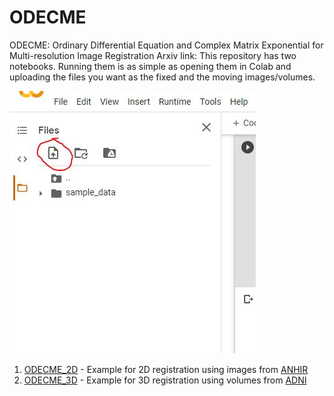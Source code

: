 # ODECME
ODECME: Ordinary Differential Equation and Complex Matrix Exponential  for Multi-resolution Image Registration
Arxiv link: 
This repository has two notebooks. Running them is as simple as opening them in Colab and uploading the files you want as the fixed and the moving images/volumes.

![Upload images to colab instance](https://github.com/abnan/ODECME/blob/master/Data/drive.JPG)

1. [ODECME_2D](https://github.com/abnan/ODECME/blob/master/ODECME_2D.ipynb) - Example for 2D registration using images from [ANHIR](https://anhir.grand-challenge.org/)
2. [ODECME_3D](https://github.com/abnan/ODECME/blob/master/ODECME_ADNI.ipynb) - Example for 3D registration using volumes from [ADNI](http://adni.loni.usc.edu/methods/mri-tool/standardized-mri-data-sets/)
